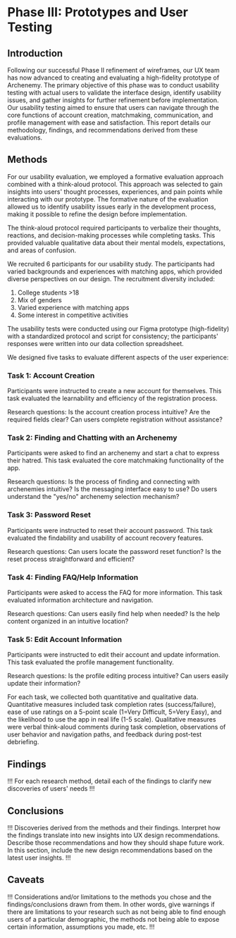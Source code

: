 # Phase III: Prototypes and User Testing

## Introduction

Following our successful Phase II refinement of wireframes, our UX team has now advanced to creating and evaluating a high-fidelity prototype of Archenemy. The primary objective of this phase was to conduct usability testing with actual users to validate the interface design, identify usability issues, and gather insights for further refinement before implementation. Our usability testing aimed to ensure that users can navigate through the core functions of account creation, matchmaking, communication, and profile management with ease and satisfaction. This report details our methodology, findings, and recommendations derived from these evaluations.

## Methods

For our usability evaluation, we employed a formative evaluation approach combined with a think-aloud protocol. This approach was selected to gain insights into users' thought processes, experiences, and pain points while interacting with our prototype. The formative nature of the evaluation allowed us to identify usability issues early in the development process, making it possible to refine the design before implementation.

The think-aloud protocol required participants to verbalize their thoughts, reactions, and decision-making processes while completing tasks. This provided valuable qualitative data about their mental models, expectations, and areas of confusion.

We recruited 6 participants for our usability study. The participants had varied backgrounds and experiences with matching apps, which provided diverse perspectives on our design. The recruitment diversity included:

1. College students >18
2. Mix of genders
3. Varied experience with matching apps
4. Some interest in competitive activities

The usability tests were conducted using our Figma prototype (high-fidelity) with a standardized protocol and script for consistency; the participants' responses were written into our data collection spreadsheet.

We designed five tasks to evaluate different aspects of the user experience:

### Task 1: Account Creation

Participants were instructed to create a new account for themselves.
This task evaluated the learnability and efficiency of the registration process.

Research questions: Is the account creation process intuitive? Are the required fields clear? Can users complete registration without assistance?

### Task 2: Finding and Chatting with an Archenemy

Participants were asked to find an archenemy and start a chat to express their hatred.
This task evaluated the core matchmaking functionality of the app.

Research questions: Is the process of finding and connecting with archenemies intuitive? Is the messaging interface easy to use? Do users understand the "yes/no" archenemy selection mechanism?

### Task 3: Password Reset

Participants were instructed to reset their account password.
This task evaluated the findability and usability of account recovery features.

Research questions: Can users locate the password reset function? Is the reset process straightforward and efficient?

### Task 4: Finding FAQ/Help Information

Participants were asked to access the FAQ for more information.
This task evaluated information architecture and navigation.

Research questions: Can users easily find help when needed? Is the help content organized in an intuitive location?

### Task 5: Edit Account Information

Participants were instructed to edit their account and update information.
This task evaluated the profile management functionality.

Research questions: Is the profile editing process intuitive? Can users easily update their information?

For each task, we collected both quantitative and qualitative data. Quantitative measures included task completion rates (success/failure), ease of use ratings on a 5-point scale (1=Very Difficult, 5=Very Easy), and the likelihood to use the app in real life (1-5 scale). Qualitative measures were verbal think-aloud comments during task completion, observations of user behavior and navigation paths, and feedback during post-test debriefing.

## Findings

!!! For each research method, detail each of the findings to clarify new discoveries of users' needs !!!

## Conclusions

!!! Discoveries derived from the methods and their findings. Interpret how the findings translate into new insights into UX design recommendations. Describe those recommendations and how they should shape future work. In this section, include the new design recommendations based on the latest user insights. !!!

## Caveats

!!! Considerations and/or limitations to the methods you chose and the findings/conclusions drawn from them. In other words, give warnings if there are limitations to your research such as not being able to find enough users of a particular demographic, the methods not being able to expose certain information, assumptions you made, etc. !!!
